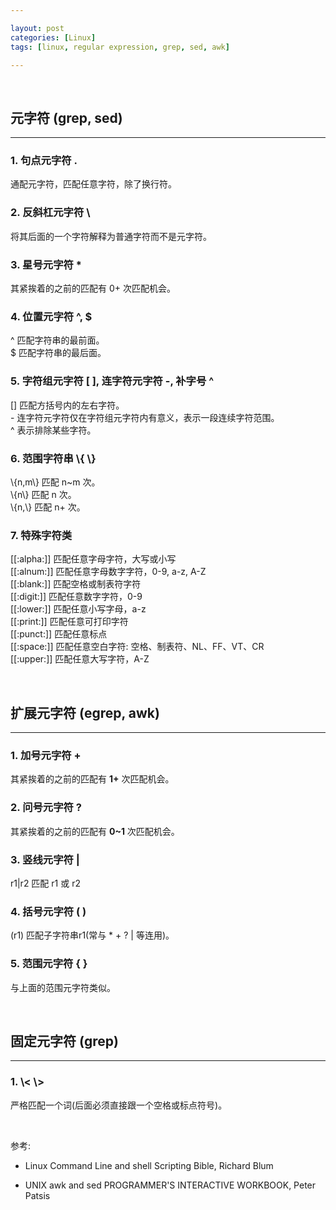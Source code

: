 ```yaml
---

layout: post
categories: [Linux]
tags: [linux, regular expression, grep, sed, awk]

---
```


  <br />

## 元字符 (grep, sed)
--------------------------------

### 1. 句点元字符 .

通配元字符，匹配任意字符，除了换行符。

### 2. 反斜杠元字符 \\

将其后面的一个字符解释为普通字符而不是元字符。

### 3. 星号元字符 \*

其紧挨着的之前的匹配有 0+ 次匹配机会。

### 4. 位置元字符 ^, $

^ 匹配字符串的最前面。  
$ 匹配字符串的最后面。

### 5. 字符组元字符 [ ], 连字符元字符 -, 补字号 ^

[] 匹配方括号内的左右字符。  
\- 连字符元字符仅在字符组元字符内有意义，表示一段连续字符范围。  
^ 表示排除某些字符。

### 6. 范围字符串 \\{ \\}

\\{n,m\\} 匹配 n~m 次。  
\\{n\\} 匹配 n 次。  
\\{n,\\} 匹配 n+ 次。

### 7. 特殊字符类

[[:alpha:]] 匹配任意字母字符，大写或小写  
[[:alnum:]] 匹配任意字母数字字符，0-9, a-z, A-Z  
[[:blank:]] 匹配空格或制表符字符  
[[:digit:]] 匹配任意数字字符，0-9  
[[:lower:]] 匹配任意小写字母，a-z  
[[:print:]] 匹配任意可打印字符  
[[:punct:]] 匹配任意标点  
[[:space:]] 匹配任意空白字符: 空格、制表符、NL、FF、VT、CR  
[[:upper:]] 匹配任意大写字符，A-Z

  <br />


## 扩展元字符 (egrep, awk)
-------------------------------

### 1. 加号元字符 +

其紧挨着的之前的匹配有 __1+__ 次匹配机会。

### 2. 问号元字符 ?

其紧挨着的之前的匹配有 __0~1__ 次匹配机会。

### 3. 竖线元字符 |

r1|r2 匹配 r1 或 r2

### 4. 括号元字符 ( )

(r1) 匹配子字符串r1(常与 * + ? | 等连用)。

### 5. 范围元字符 { }

与上面的范围元字符类似。

  <br />


## 固定元字符 (grep)
-------------------------------

### 1. \\< \\>

严格匹配一个词(后面必须直接跟一个空格或标点符号)。

  <br />


参考:

- Linux Command Line and shell Scripting Bible, Richard Blum
- UNIX awk and sed PROGRAMMER'S INTERACTIVE WORKBOOK, Peter Patsis

  <br />
